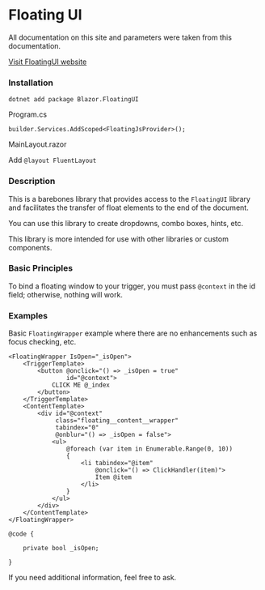 # Floating UI

All documentation on this site and parameters were taken from this documentation.

[Visit FloatingUI website](https://floating-ui.com/)

### Installation

`dotnet add package Blazor.FloatingUI`

Program.cs

`builder.Services.AddScoped<FloatingJsProvider>();`

MainLayout.razor

Add `@layout FluentLayout`

### Description

This is a barebones library that provides access to the `FloatingUI` library and facilitates the transfer of float elements to the end of the document.

You can use this library to create dropdowns, combo boxes, hints, etc.

This library is more intended for use with other libraries or custom components.

### Basic Principles

To bind a floating window to your trigger, you must pass `@context` in the id field; otherwise, nothing will work.

### Examples

Basic `FloatingWrapper` example where there are no enhancements such as focus checking, etc.

```razor
<FloatingWrapper IsOpen="_isOpen">
    <TriggerTemplate>
        <button @onclick="() => _isOpen = true"
                id="@context">
            CLICK ME @_index
        </button>
    </TriggerTemplate>
    <ContentTemplate>
        <div id="@context"
             class="floating__content__wrapper"
             tabindex="0"
             @onblur="() => _isOpen = false">
            <ul>
                @foreach (var item in Enumerable.Range(0, 10))
                {
                    <li tabindex="@item"
                        @onclick="() => ClickHandler(item)">
                        Item @item
                    </li>
                }
            </ul>
        </div>
    </ContentTemplate>
</FloatingWrapper>

@code {

    private bool _isOpen;

}
```

If you need additional information, feel free to ask.